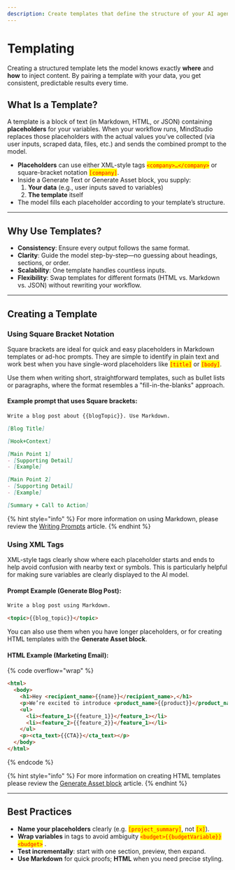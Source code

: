 ```yaml
---
description: Create templates that define the structure of your AI agent's output.
---
```


# Templating

Creating a structured template lets the model knows exactly **where** and **how** to inject content. By pairing a template with your data, you get consistent, predictable results every time.

## What Is a Template?

A template is a block of text (in Markdown, HTML, or JSON) containing **placeholders** for your variables. When your workflow runs, MindStudio replaces those placeholders with the actual values you’ve collected (via user inputs, scraped data, files, etc.) and sends the combined prompt to the model.

* **Placeholders** can use either XML-style tags <mark style="color:red;">`<company>…</company>`</mark> or square-bracket notation <mark style="color:red;">`[company]`</mark>.
* Inside a Generate Text or Generate Asset block, you supply:
  1. **Your data** (e.g., user inputs saved to variables)
  2. **The template** itself
* The model fills each placeholder according to your template’s structure.

***

## Why Use Templates?

* **Consistency**: Ensure every output follows the same format.
* **Clarity**: Guide the model step-by-step—no guessing about headings, sections, or order.
* **Scalability**: One template handles countless inputs.
* **Flexibility**: Swap templates for different formats (HTML vs. Markdown vs. JSON) without rewriting your workflow.

***

## Creating a Template

### **Using Square Bracket Notation**

Square brackets are ideal for quick and easy placeholders in Markdown templates or ad-hoc prompts. They are simple to identify in plain text and work best when you have single-word placeholders like <mark style="color:red;">`[title]`</mark> or <mark style="color:red;">`[body]`</mark>.&#x20;

Use them when writing short, straightforward templates, such as bullet lists or paragraphs, where the format resembles a "fill-in-the-blanks" approach.

#### Example prompt that uses Square brackets:

```markdown
Write a blog post about {{blogTopic}}. Use Markdown.

[Blog Title]

[Hook+Context]

[Main Point 1]
- [Supporting Detail]
- [Example]

[Main Point 2]
- [Supporting Detail]
- [Example]

[Summary + Call to Action]
```

{% hint style="info" %}
For more information on using Markdown, please review the [Writing Prompts](./) article.
{% endhint %}

### **Using XML Tags**

XML-style tags clearly show where each placeholder starts and ends to help avoid confusion with nearby text or symbols. This is particularly helpful for making sure variables are clearly displayed to the AI model.&#x20;

#### Prompt Example (Generate Blog Post):

```markdown
Write a blog post using Markdown.

<topic>{{blog_topic}}</topic>
```

You can also use them when you have longer placeholders, or for creating HTML templates with the **Generate Asset block**.

#### HTML Example (Marketing Email):

{% code overflow="wrap" %}
```html
<html>
  <body>
    <h1>Hey <recipient_name>{{name}}</recipient_name>,</h1>
    <p>We’re excited to introduce <product_name>{{product}}</product_name>—<product_tagline>{{tagline}}</product_tagline>.</p>
    <ul>
      <li><feature_1>{{feature_1}}</feature_1></li>
      <li><feature_2>{{feature_2}}</feature_1></li>
    </ul>
    <p><cta_text>{{CTA}}</cta_text></p>
  </body>
</html>
```
{% endcode %}

{% hint style="info" %}
For more information on creating HTML templates please review the [Generate Asset block](../automations/generate-asset-block.md) article.
{% endhint %}

***

## Best Practices

* **Name your placeholders** clearly (e.g. <mark style="color:red;">`[project_summary]`</mark>, not <mark style="color:red;">`[x]`</mark>).
* **Wrap variables** in tags to avoid ambiguity <mark style="color:red;">`<budget>{{budgetVariable}}<budget>`</mark> .
* **Test incrementally**: start with one section, preview, then expand.
* **Use Markdown** for quick proofs; **HTML** when you need precise styling.
